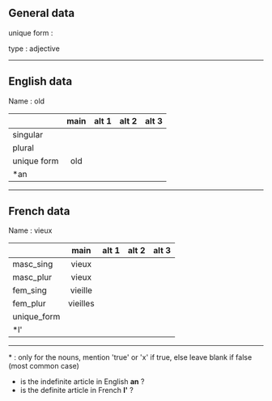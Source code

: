 ## General data

unique form :

type : adjective

---

## English data

Name : old

|             | main | alt 1 | alt 2 | alt 3 |
| :---------- | :--: | :---: | :---: | ----- |
| singular    |      |       |       |       |
| plural      |      |       |       |       |
| unique form | old  |       |       |       |
| \*an        |      |       |       |       |

---

## French data

Name : vieux

|             |   main   | alt 1 | alt 2 | alt 3 |
| :---------- | :------: | :---: | :---: | :---: |
| masc_sing   |  vieux   |       |       |       |
| masc_plur   |  vieux   |       |       |       |
| fem_sing    | vieille  |       |       |       |
| fem_plur    | vieilles |       |       |       |
| unique_form |          |       |       |       |
| \*l'        |          |       |       |       |

---

\* : only for the nouns, mention 'true' or 'x' if true, else leave blank if false (most common case)

- is the indefinite article in English **an** ?
- is the definite article in French **l'** ?
